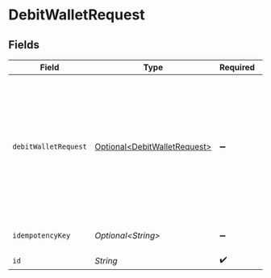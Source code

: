 # DebitWalletRequest


## Fields

| Field                                                                                         | Type                                                                                          | Required                                                                                      | Description                                                                                   | Example                                                                                       |
| --------------------------------------------------------------------------------------------- | --------------------------------------------------------------------------------------------- | --------------------------------------------------------------------------------------------- | --------------------------------------------------------------------------------------------- | --------------------------------------------------------------------------------------------- |
| `debitWalletRequest`                                                                          | [Optional\<DebitWalletRequest>](../../models/shared/DebitWalletRequest.md)                    | :heavy_minus_sign:                                                                            | N/A                                                                                           | {<br/>"amount": {<br/>"asset": "USD/2",<br/>"amount": 100<br/>},<br/>"metadata": {<br/>"key": ""<br/>},<br/>"pending": true<br/>} |
| `idempotencyKey`                                                                              | *Optional\<String>*                                                                           | :heavy_minus_sign:                                                                            | Use an idempotency key                                                                        |                                                                                               |
| `id`                                                                                          | *String*                                                                                      | :heavy_check_mark:                                                                            | N/A                                                                                           |                                                                                               |